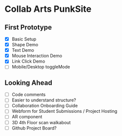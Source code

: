 # Collab Arts PunkSite

## First Prototype

- [X] Basic Setup
- [X] Shape Demo
- [X] Text Demo
- [X] Mouse Interaction Demo
- [X] Link Click Demo
- [ ] Mobile/Desktop toggleMode

## Looking Ahead

- [ ] Code comments
- [ ] Easier to understand structure?
- [ ] Collaboration Onboarding Guide
- [ ] Webform for Student Submissions / Project Hosting
- [ ] AR component
- [ ] 3D 4th Floor scan walkabout
- [ ] Github Project Board?
